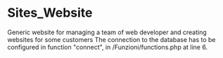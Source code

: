 # Sites_Website
Generic website for managing a team of web developer and creating websites for some customers
The connection to the database has to be configured in function "connect", in /Funzioni/functions.php at line 6.
